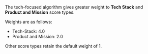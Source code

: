 <!-- Copyright (c) 2024 Isaac Adams -->
<!-- Licensed under the MIT License. See LICENSE file in the project root for full license information. -->
The tech-focused algorithm gives greater weight to **Tech Stack** and **Product and Mission** score types.  

Weights are as follows:

* Tech-Stack: 4.0
* Product and Mission: 2.0

Other score types retain the default weight of 1.

